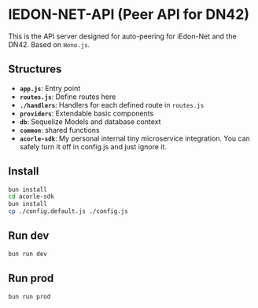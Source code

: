 # IEDON-NET-API (Peer API for DN42)

This is the API server designed for auto-peering for iEdon-Net and the DN42. Based on `Hono.js`.

## Structures

- **```app.js```**: Entry point
- **```routes.js```**: Define routes here
- **```./handlers```**: Handlers for each defined route in `routes.js`
- **```providers```**: Extendable basic components
- **```db```**: Sequelize Models and database context
- **```common```**: shared functions
- **```acorle-sdk```**: My personal internal tiny microservice integration. You can safely turn it off in config.js and just ignore it.

## Install

```bash
bun install
cd acorle-sdk
bun install
cp ./config.default.js ./config.js
```

## Run dev

```bash
bun run dev
```

## Run prod

```bash
bun run prod
```
